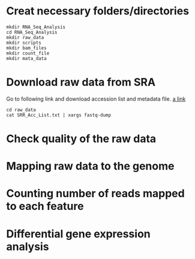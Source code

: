 # Creat necessary folders/directories
```
mkdir RNA_Seq_Analysis
cd RNA_Seq_Analysis
mkdir raw_data
mkdir scripts
mkdir bam_files
mkdir count_file
mkdir mata_data
```
# Download raw data from SRA
Go to following link and download accession list and metadata file.
[a link](https://www.ncbi.nlm.nih.gov/sra?linkname=bioproject_sra_all&from_uid=272684)
```
cd raw_data
cat SRR_Acc_List.txt | xargs fastq-dump
```


# Check quality of the raw data

# Mapping raw data to the genome

# Counting number of reads mapped to each feature

# Differential gene expression analysis